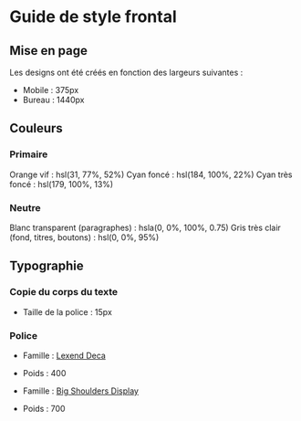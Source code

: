 # Guide de style frontal

## Mise en page

Les designs ont été créés en fonction des largeurs suivantes :

- Mobile : 375px
- Bureau : 1440px

## Couleurs

### Primaire

Orange vif : hsl(31, 77%, 52%)
Cyan foncé : hsl(184, 100%, 22%)
Cyan très foncé : hsl(179, 100%, 13%)

### Neutre

Blanc transparent (paragraphes) : hsla(0, 0%, 100%, 0.75)
Gris très clair (fond, titres, boutons) : hsl(0, 0%, 95%)

## Typographie

### Copie du corps du texte

- Taille de la police : 15px

### Police

- Famille : [Lexend Deca](https://fonts.google.com/specimen/Lexend+Deca)
- Poids : 400

- Famille : [Big Shoulders Display](https://fonts.google.com/specimen/Big+Shoulders+Display)
- Poids : 700
